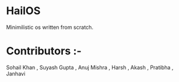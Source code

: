 # HailOS
Minimilistic os written from scratch.

# Contributors :-

Sohail Khan ,
Suyash Gupta ,
Anuj Mishra ,
Harsh ,
Akash ,
Pratibha ,
Janhavi 
